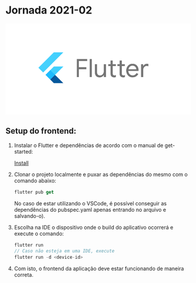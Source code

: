 # Jornada 2021-02

![Flutter](readme/flutter_logo.png)

## Setup do frontend:

1. Instalar o Flutter e dependências de acordo com o manual de get-started:
    
    [Install](https://docs.flutter.dev/get-started/install)
    
2. Clonar o projeto localmente e puxar as dependências do mesmo com o comando abaixo: 
    
    ```dart
    flutter pub get
    ```
    
    No caso de estar utilizando o VSCode, é possível conseguir as dependências do pubspec.yaml apenas entrando no arquivo e salvando-o).
    
3. Escolha na IDE o dispositivo onde o build do aplicativo ocorrerá e execute o comando:
    
    ```dart
    flutter run
    // Caso não esteja em uma IDE, execute
    flutter run -d <device-id>
    ```
    
4. Com isto, o frontend da aplicação deve estar funcionando de maneira correta.
